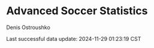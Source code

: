 # Advanced Soccer Statistics
Denis Ostroushko

<!-- gfm -->

Last successful data update: 2024-11-29 01:23:19 CST
